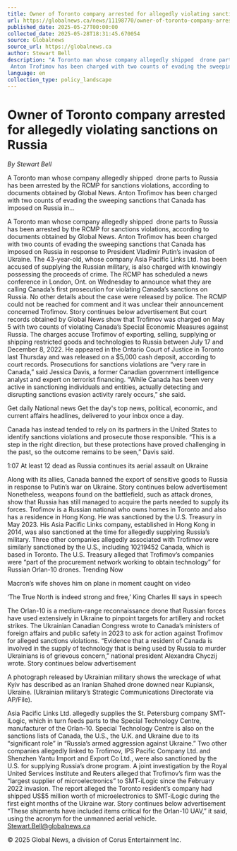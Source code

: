 ```yaml
---
title: Owner of Toronto company arrested for allegedly violating sanctions on Russia
url: https://globalnews.ca/news/11198770/owner-of-toronto-company-arrested-for-allegedly-violating-sanctions-on-russia/
published_date: 2025-05-27T00:00:00
collected_date: 2025-05-28T18:31:45.670054
source: Globalnews
source_url: https://globalnews.ca
author: Stewart Bell
description: "A Toronto man whose company allegedly shipped  drone parts to Russia has been arrested by the RCMP for sanctions violations, according to documents obtained by Global News. 
 Anton Trofimov has been charged with two counts of evading the sweeping sanctions that Canada has imposed on Russia in..."
language: en
collection_type: policy_landscape
---
```


# Owner of Toronto company arrested for allegedly violating sanctions on Russia

*By Stewart Bell*

A Toronto man whose company allegedly shipped  drone parts to Russia has been arrested by the RCMP for sanctions violations, according to documents obtained by Global News. 
 Anton Trofimov has been charged with two counts of evading the sweeping sanctions that Canada has imposed on Russia in...

A Toronto man whose company allegedly shipped  drone parts to Russia has been arrested by the RCMP for sanctions violations, according to documents obtained by Global News. 
 Anton Trofimov has been charged with two counts of evading the sweeping sanctions that Canada has imposed on Russia in response to President Vladimir Putin’s invasion of Ukraine. The 43-year-old, whose company Asia Pacific Links Ltd. has been accused of supplying the Russian military, is also charged with knowingly possessing the proceeds of crime. The RCMP has scheduled a news conference in London, Ont. on Wednesday to announce what they are calling Canada’s first prosecution for violating Canada’s sanctions on Russia. No other details about the case were released by police. The RCMP could not be reached for comment and it was unclear their announcement concerned Trofimov. Story continues below advertisement 
 But court records obtained by Global News show that Trofimov was charged on May 5 with two counts of violating Canada’s Special Economic Measures against Russia. The charges accuse Trofimov of exporting, selling, supplying or shipping restricted goods and technologies to Russia between July 17 and December 8, 2022. He appeared in the Ontario Court of Justice in Toronto last Thursday and was released on a $5,000 cash deposit, according to court records. Prosecutions for sanctions violations are “very rare in Canada,” said Jessica Davis, a former Canadian government intelligence analyst and expert on terrorist financing. “While Canada has been very active in sanctioning individuals and entities, actually detecting and disrupting sanctions evasion activity rarely occurs,” she said.

Get daily National news 
 Get the day's top news, political, economic, and current affairs headlines, delivered to your inbox once a day.

Canada has instead tended to rely on its partners in the United States to identify sanctions violations and prosecute those responsible. “This is a step in the right direction, but these protections have proved challenging in the past, so the outcome remains to be seen,” Davis said.

1:07 
 At least 12 dead as Russia continues its aerial assault on Ukraine

Along with its allies, Canada banned the export of sensitive goods to Russia in response to Putin’s war on Ukraine. Story continues below advertisement 
 Nonetheless, weapons found on the battlefield, such as attack drones, show that Russia has still managed to acquire the parts needed to supply its forces. Trofimov is a Russian national who owns homes in Toronto and also has a residence in Hong Kong. He was sanctioned by the U.S. Treasury in May 2023. His Asia Pacific Links company, established in Hong Kong in 2014, was also sanctioned at the time for allegedly supplying Russia’s military. 
 Three other companies allegedly associated with Trofimov were similarly sanctioned by the U.S., including 10219452 Canada, which is based in Toronto. The U.S. Treasury alleged that Trofimov’s companies were “part of the procurement network working to obtain technology” for Russian Orlan-10 drones. 
 Trending Now

Macron’s wife shoves him on plane in moment caught on video

‘The True North is indeed strong and free,’ King Charles III says in speech

The Orlan-10 is a medium-range reconnaissance drone that Russian forces have used extensively in Ukraine to pinpoint targets for artillery and rocket strikes. The Ukrainian Canadian Congress wrote to Canada’s ministers of foreign affairs and public safety in 2023 to ask for action against Trofimov for alleged sanctions violations. “Evidence that a resident of Canada is involved in the supply of technology that is being used by Russia to murder Ukrainians is of grievous concern,” national president Alexandra Chyczij wrote. Story continues below advertisement

A photograph released by Ukrainian military shows the wreckage of what Kyiv has described as an Iranian Shahed drone downed near Kupiansk, Ukraine. (Ukrainian military’s Strategic Communications Directorate via AP/File).

Asia Pacific Links Ltd. allegedly supplies the St. Petersburg company SMT-iLogic, which in turn feeds parts to the Special Technology Centre, manufacturer of the Orlan-10. Special Technology Centre is also on the sanctions lists of Canada, the U.S., the U.K. and Ukraine due to its “significant role” in “Russia’s armed aggression against Ukraine.” Two other companies allegedly linked to Trofimov, IPS Pacific Company Ltd. and Shenzhen Yantu Import and Export Co Ltd., were also sanctioned by the U.S. for supplying Russia’s drone program. A joint investigation by the Royal United Services Institute and Reuters alleged that Trofimov’s firm was the “largest supplier of microelectronics” to SMT-iLogic since the February 2022 invasion. The report alleged the Toronto resident’s company had shipped US$5 million worth of microelectronics to SMT-iLogic during the first eight months of the Ukraine war. Story continues below advertisement 
 “These shipments have included items critical for the Orlan-10 UAV,” it said, using the acronym for the unmanned aerial vehicle. Stewart.Bell@globalnews.ca 
 
 © 2025 Global News, a division of Corus Entertainment Inc.